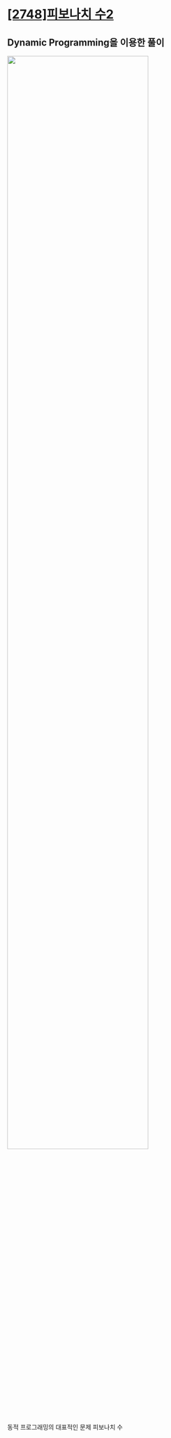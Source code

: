 # [[2748]피보나치 수2](https://www.acmicpc.net/problem/2748)

## Dynamic Programming을 이용한 풀이
<image src="https://lh3.googleusercontent.com/II321uyKWFctNJXMkFUQ_PyKjNkJk01fjo_d3FBCvMtW3ZOV1w3puYuw5oLLSphOv5e3Nm3_YYzplO85JyGdvsseC-4wOkjwBM5zeGRukKWOCMATS2i-T9jdjCBtptF-JZcqidz5" width="80%">
<br>
동적 프로그래밍의 대표적인 문제 피보나치 수
